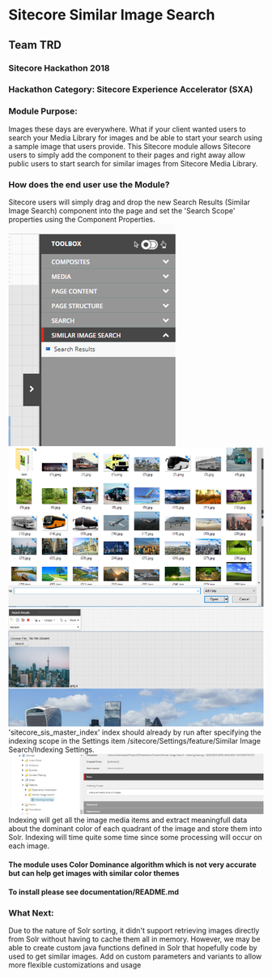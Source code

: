 # Sitecore Similar Image Search
## Team TRD
### Sitecore Hackathon 2018
### Hackathon Category: Sitecore Experience Accelerator (SXA)

### Module Purpose:
Images these days are everywhere. What if your client wanted users to search your Media Library for images and be able to start your search using a sample image that users provide.
This Sitecore module allows Sitecore users to simply add the component to their pages and right away allow public users to start search for similar images from Sitecore Media Library.

### How does the end user use the Module?
Sitecore users will simply drag and drop the new Search Results (Similar Image Search) component into the page and set the 'Search Scope' properties using the Component Properties.
![SXA ToolBox](documentation/images/Toolbox.PNG?raw=true "SXA ToolBox")
![Upload](documentation/images/upload.PNG?raw=true "Upload")
![Results](documentation/images/SXAOutput.PNG?raw=true "Results")
'sitecore_sis_master_index' index should already by run after specifying the indexing scope in the Settings item /sitecore/Settings/feature/Similar Image Search/Indexing Settings.
![Settings](documentation/images/Settings.PNG?raw=true "Settings")
Indexing will get all the image media items and extract meaningfull data about the dominant color of each quadrant of the image and store them into Solr. Indexing will time quite some time since some processing will occur on each image.
#### The module uses Color Dominance algorithm which is not very accurate but can help get images with similar color themes
#### To install please see documentation/README.md
### What Next:
Due to the nature of Solr sorting, it didn't support retrieving images directly from Solr without having to cache them all in memory. However, we may be able to create custom java functions defined in Solr that hopefully code by used to get similar images.
Add on custom parameters and variants to allow more flexible customizations and usage